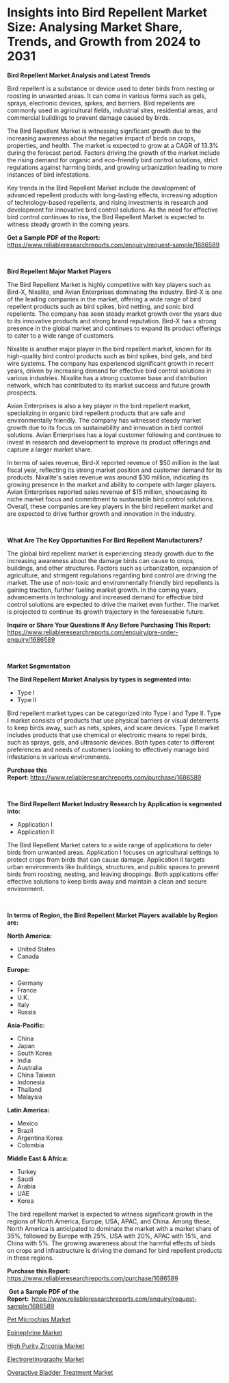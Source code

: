 <p><h1>Insights into Bird Repellent Market Size: Analysing Market Share, Trends, and Growth from 2024 to 2031</h1></p><p><strong>Bird Repellent Market Analysis and Latest Trends</strong></p>
<p><p>Bird repellent is a substance or device used to deter birds from nesting or roosting in unwanted areas. It can come in various forms such as gels, sprays, electronic devices, spikes, and barriers. Bird repellents are commonly used in agricultural fields, industrial sites, residential areas, and commercial buildings to prevent damage caused by birds.</p><p>The Bird Repellent Market is witnessing significant growth due to the increasing awareness about the negative impact of birds on crops, properties, and health. The market is expected to grow at a CAGR of 13.3% during the forecast period. Factors driving the growth of the market include the rising demand for organic and eco-friendly bird control solutions, strict regulations against harming birds, and growing urbanization leading to more instances of bird infestations.</p><p>Key trends in the Bird Repellent Market include the development of advanced repellent products with long-lasting effects, increasing adoption of technology-based repellents, and rising investments in research and development for innovative bird control solutions. As the need for effective bird control continues to rise, the Bird Repellent Market is expected to witness steady growth in the coming years.</p></p>
<p><strong>Get a Sample PDF of the Report:&nbsp;</strong> <a href="https://www.reliableresearchreports.com/enquiry/request-sample/1686589">https://www.reliableresearchreports.com/enquiry/request-sample/1686589</a></p>
<p>&nbsp;</p>
<p><strong>Bird Repellent Major Market Players</strong></p>
<p><p>The Bird Repellent Market is highly competitive with key players such as Bird-X, Nixalite, and Avian Enterprises dominating the industry. Bird-X is one of the leading companies in the market, offering a wide range of bird repellent products such as bird spikes, bird netting, and sonic bird repellents. The company has seen steady market growth over the years due to its innovative products and strong brand reputation. Bird-X has a strong presence in the global market and continues to expand its product offerings to cater to a wide range of customers.</p><p>Nixalite is another major player in the bird repellent market, known for its high-quality bird control products such as bird spikes, bird gels, and bird wire systems. The company has experienced significant growth in recent years, driven by increasing demand for effective bird control solutions in various industries. Nixalite has a strong customer base and distribution network, which has contributed to its market success and future growth prospects.</p><p>Avian Enterprises is also a key player in the bird repellent market, specializing in organic bird repellent products that are safe and environmentally friendly. The company has witnessed steady market growth due to its focus on sustainability and innovation in bird control solutions. Avian Enterprises has a loyal customer following and continues to invest in research and development to improve its product offerings and capture a larger market share.</p><p>In terms of sales revenue, Bird-X reported revenue of $50 million in the last fiscal year, reflecting its strong market position and customer demand for its products. Nixalite's sales revenue was around $30 million, indicating its growing presence in the market and ability to compete with larger players. Avian Enterprises reported sales revenue of $15 million, showcasing its niche market focus and commitment to sustainable bird control solutions. Overall, these companies are key players in the bird repellent market and are expected to drive further growth and innovation in the industry.</p></p>
<p>&nbsp;</p>
<p><strong>What Are The Key Opportunities For Bird Repellent Manufacturers?</strong></p>
<p><p>The global bird repellent market is experiencing steady growth due to the increasing awareness about the damage birds can cause to crops, buildings, and other structures. Factors such as urbanization, expansion of agriculture, and stringent regulations regarding bird control are driving the market. The use of non-toxic and environmentally friendly bird repellents is gaining traction, further fueling market growth. In the coming years, advancements in technology and increased demand for effective bird control solutions are expected to drive the market even further. The market is projected to continue its growth trajectory in the foreseeable future.</p></p>
<p><strong>Inquire or Share Your Questions If Any Before Purchasing This Report:</strong> <a href="https://www.reliableresearchreports.com/enquiry/pre-order-enquiry/1686589">https://www.reliableresearchreports.com/enquiry/pre-order-enquiry/1686589</a></p>
<p>&nbsp;</p>
<p><strong>Market Segmentation</strong></p>
<p><strong>The Bird Repellent Market Analysis by types is segmented into:</strong></p>
<p><ul><li>Type I</li><li>Type II</li></ul></p>
<p><p>Bird repellent market types can be categorized into Type I and Type II. Type I market consists of products that use physical barriers or visual deterrents to keep birds away, such as nets, spikes, and scare devices. Type II market includes products that use chemical or electronic means to repel birds, such as sprays, gels, and ultrasonic devices. Both types cater to different preferences and needs of customers looking to effectively manage bird infestations in various environments.</p></p>
<p><strong>Purchase this Report:&nbsp;</strong><a href="https://www.reliableresearchreports.com/purchase/1686589">https://www.reliableresearchreports.com/purchase/1686589</a></p>
<p>&nbsp;</p>
<p><strong>The Bird Repellent Market Industry Research by Application is segmented into:</strong></p>
<p><ul><li>Application I</li><li>Application II</li></ul></p>
<p><p>The Bird Repellent Market caters to a wide range of applications to deter birds from unwanted areas. Application I focuses on agricultural settings to protect crops from birds that can cause damage. Application II targets urban environments like buildings, structures, and public spaces to prevent birds from roosting, nesting, and leaving droppings. Both applications offer effective solutions to keep birds away and maintain a clean and secure environment.</p></p>
<p>&nbsp;</p>
<p><strong>In terms of Region, the Bird Repellent Market Players available by Region are:</strong></p>
<p>
    <p> <strong> North America: </strong>
        <ul>
            <li>United States</li>
            <li>Canada</li>
        </ul>
        </p> 
    <p> <strong> Europe: </strong>
        <ul>
            <li>Germany</li>
            <li>France</li>
            <li>U.K.</li>
            <li>Italy</li>
            <li>Russia</li>
        </ul>
        </p> 
    <p> <strong> Asia-Pacific: </strong>
        <ul>
            <li>China</li>
            <li>Japan</li>
            <li>South Korea</li>
            <li>India</li>
            <li>Australia</li>
            <li>China Taiwan</li>
            <li>Indonesia</li>
            <li>Thailand</li>
            <li>Malaysia</li>
        </ul>
        </p> 
    <p> <strong> Latin America: </strong>
        <ul>
            <li>Mexico</li>
            <li>Brazil</li>
            <li>Argentina Korea</li>
            <li>Colombia</li>
        </ul>
        </p> 
    <p> <strong> Middle East & Africa: </strong>
        <ul>
            <li>Turkey</li>
            <li>Saudi</li>
            <li>Arabia</li>
            <li>UAE</li>
            <li>Korea</li>
        </ul>
    </p>
    </p>
<p><p>The bird repellent market is expected to witness significant growth in the regions of North America, Europe, USA, APAC, and China. Among these, North America is anticipated to dominate the market with a market share of 35%, followed by Europe with 25%, USA with 20%, APAC with 15%, and China with 5%. The growing awareness about the harmful effects of birds on crops and infrastructure is driving the demand for bird repellent products in these regions.</p></p>
<p><strong>Purchase this Report: </strong><a href="https://www.reliableresearchreports.com/purchase/1686589">https://www.reliableresearchreports.com/purchase/1686589</a></p>
<p>&nbsp;<strong>Get a Sample PDF of the Report:&nbsp;&nbsp;</strong><a href="https://www.reliableresearchreports.com/enquiry/request-sample/1686589">https://www.reliableresearchreports.com/enquiry/request-sample/1686589</a></p>
<p><strong></strong></p>
<p><p><a href="https://medium.com/@ashlylowe4544/pet-microchips-market-trends-forecast-and-competitive-analysis-to-2031-286a16dae064">Pet Microchips Market</a></p><p><a href="https://medium.com/@ashlylowe4544/epinephrine-market-report-reveals-the-latest-trends-and-growth-opportunities-of-this-market-f592ffa54867">Epinephrine Market</a></p><p><a href="https://github.com/juancolorado15/Market-Research-Report-List-1/blob/main/high-purity-zirconia-market.md">High Purity Zirconia Market</a></p><p><a href="https://medium.com/@ashlylowe4544/analyzing-electroretinography-market-global-industry-perspective-and-forecast-2024-to-2031-fcb86759e75a">Electroretinography Market</a></p><p><a href="https://medium.com/@ashlylowe4544/overactive-bladder-treatment-market-insight-market-trends-growth-forecasted-from-2024-to-2031-96fbe8b6b934">Overactive Bladder Treatment Market</a></p></p>